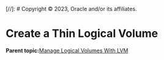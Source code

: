[//]: # Copyright © 2023, Oracle and/or its affiliates.

# Create a Thin Logical Volume

**Parent topic:**[Manage Logical Volumes With LVM](../topics/cockpit-lvm.md)


